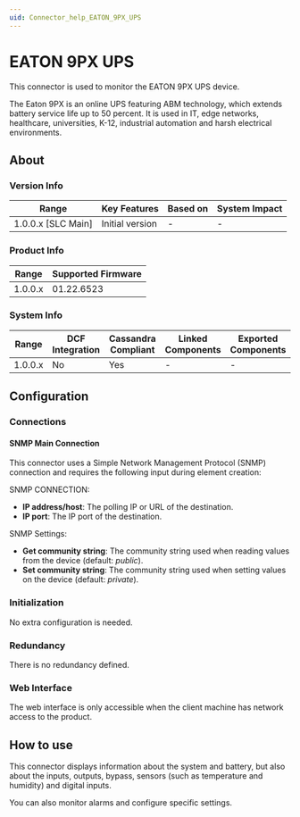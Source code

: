 ```yaml
---
uid: Connector_help_EATON_9PX_UPS
---
```


# EATON 9PX UPS

This connector is used to monitor the EATON 9PX UPS device.

The Eaton 9PX is an online UPS featuring ABM technology, which extends battery service life up to 50 percent. It is used in IT, edge networks, healthcare, universities, K-12, industrial automation and harsh electrical environments.

## About

### Version Info

| Range                | Key Features     | Based on     | System Impact     |
|----------------------|------------------|--------------|-------------------|
| 1.0.0.x [SLC Main]   | Initial version  | -            | -                 |

### Product Info

| Range     | Supported Firmware     |
|-----------|------------------------|
| 1.0.0.x   | 01.22.6523             |

### System Info

| Range     | DCF Integration     | Cassandra Compliant     | Linked Components     | Exported Components     |
|-----------|---------------------|-------------------------|-----------------------|-------------------------|
| 1.0.0.x   | No                  | Yes                     | -                     | -                       |

## Configuration

### Connections

#### SNMP Main Connection

This connector uses a Simple Network Management Protocol (SNMP) connection and requires the following input during element creation:

SNMP CONNECTION:

- **IP address/host**: The polling IP or URL of the destination.
- **IP port**: The IP port of the destination.

SNMP Settings:

- **Get community string**: The community string used when reading values from the device (default: *public*).
- **Set community string**: The community string used when setting values on the device (default: *private*).

### Initialization

No extra configuration is needed.

### Redundancy

There is no redundancy defined.

### Web Interface

The web interface is only accessible when the client machine has network access to the product.

## How to use

This connector displays information about the system and battery, but also about the inputs, outputs, bypass, sensors (such as temperature and humidity) and digital inputs.

You can also monitor alarms and configure specific settings.
